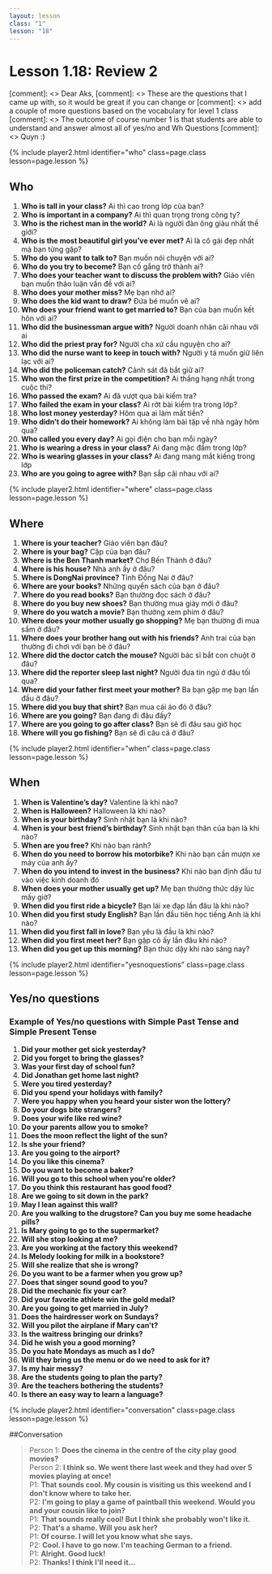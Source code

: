 ```yaml
---
layout: lesson
class: "1"
lesson: "18"
---
```



# Lesson 1.18: Review 2 

[comment]: <> Dear Aks, 
[comment]: <> These are the questions that I came up with, so it would be great if you can change or 
[comment]: <> add a couple of more questions based on the vocabulary for level 1 class
[comment]: <> The outcome of course number 1 is that students are able to understand and answer almost all of yes/no and Wh Questions 
[comment]: <> Quyn :) 

{% include player2.html identifier="who" class=page.class lesson=page.lesson %}

## Who
1. **Who is tall in your class?** Ai thì cao trong lớp của bạn?
2. **Who is important in a company?** Ai thì quan trọng trong công ty?
3. **Who is the richest man in the world?** Ai là người đàn ông giàu nhất thế giới?
4. **Who is the most beautiful girl you’ve ever met?** Ai là cô gái đẹp nhất mà bạn từng gặp?
5. **Who do you want to talk to?** Bạn muốn nói chuyện với ai?
6. **Who do you try to become?** Bạn cố gắng trở thành ai?
7. **Who does your teacher want to discuss the problem with?** Giáo viên bạn muốn thảo luận vấn đề với ai? 
8. **Who does your mother miss?** Mẹ bạn nhớ ai?
9. **Who does the kid want to draw?** Đứa bé muốn vẽ ai?
10. **Who does your friend want to get married to?** Bạn của bạn muốn kết hôn với ai?
11. **Who did the businessman argue with?** Người doanh nhân cãi nhau với ai
12. **Who did the priest pray for?** Người cha xứ cầu nguyện cho ai?
13. **Who did the nurse want to keep in touch with?** Người y tá muốn giữ liên lạc với ai?
14. **Who did the policeman catch?** Cảnh sát đã bắt giữ ai?
15. **Who won the first prize in the competition?** Ai thắng hạng nhất trong cuộc thi?
16. **Who passed the exam?** Ai đã vượt qua bài kiểm tra?
17. **Who failed the exam in your class?** Ai rớt bài kiểm tra trong lớp?
18. **Who lost money yesterday?** Hôm qua ai làm mất tiền?
19. **Who didn’t do their homework?** Ai không làm bài tập về nhà ngày hôm qua?
20. **Who called you every day?** Ai gọi điện cho bạn mỗi ngày?
21. **Who is wearing a dress in your class?** Ai đang mặc đầm trong lớp?
22. **Who is wearing glasses in your class?** Ai đang mang mắt kiếng trong lớp
23. **Who are you going to agree with?** Bạn sắp cãi nhau với ai?

{% include player2.html identifier="where" class=page.class lesson=page.lesson %}
## Where 
1.   **Where is your teacher?** Giáo viên bạn đâu?
2. **Where is your bag?** Cặp của bạn đâu?
3.  **Where is the Ben Thanh market?** Chợ Bến Thành ở đâu?
4.  **Where is his house?** Nhà anh ấy ở đâu?
5.  **Where is DongNai province?** Tỉnh Đồng Nai ở đâu?
6.  **Where are your books?** Những quyển sách của bạn ở đâu?
7.  **Where do you read books?** Bạn thường đọc sách ở đâu?
8.  **Where do you buy new shoes?** Bạn thường mua giày mới ở đâu?
9.  **Where do you watch a movie?** Bạn thường xem phim ở đâu?
11.  **Where does your mother usually go shopping?** Mẹ bạn thường đi mua sắm ở đâu?
12.  **Where does your brother hang out with his friends?** Anh trai của bạn thường đi chơi với bạn bè ở đâu?
13.  **Where did the doctor catch the mouse?** Người bác sĩ bắt con chuột ở đâu?
14.  **Where did the reporter sleep last night?** Người đưa tin ngủ ở đâu tối qua?
15.  **Where did your father first meet your mother?** Ba bạn gặp mẹ bạn lần đầu ở đâu?
16.  **Where did you buy that shirt?** Bạn mua cái áo đó ở đâu?
17. **Where are you going?** Bạn đang đi đâu đấy?
18. **Where are you going to go after class?** Bạn sẽ đi đâu sau giờ học
19. **Where will you go fishing?** Bạn sẽ đi câu cá ở đâu? 

{% include player2.html identifier="when" class=page.class lesson=page.lesson %}
## When 
1.  **When is Valentine’s day?** Valentine là khi nào?
2.  **When is Halloween?** Halloween là khi nào?
3.  **When is your birthday?** Sinh nhật bạn là khi nào?
4.  **When is your best friend’s birthday?** Sinh nhật bạn thân của bạn là khi nào?
5.  **When are you free?** Khi nào bạn rảnh?
6.  **When do you need to borrow his motorbike?** Khi nào bạn cần mượn xe máy của anh ấy?
7. **When do you intend to invest in the business?** Khi nào bạn định đầu tư vào việc kinh doanh đó
8. **When does your mother usually get up?** Mẹ bạn thường thức dậy lúc mấy giờ?
9.  **When did you first ride a bicycle?** Bạn lái xe đạp lần đâu là khi nào? 
10.  **When did you first study English?** Bạn lần đầu tiên học tiếng Anh là khi nào?
11.  **When did you first fall in love?** Bạn yêu là đầu là khi nào?
12.  **When did you first meet her?** Bạn gặp cô ấy lần đâu khi nào? 
13.  **When did you get up this morning?** Bạn thức dậy khi nào sáng nay?

{% include player2.html identifier="yesnoquestions" class=page.class lesson=page.lesson %}

## Yes/no questions


### Example of Yes/no questions with Simple Past Tense and Simple Present Tense

1. **Did your mother get sick yesterday?**
2. **Did you forget to bring the glasses?**
3. **Was your first day of school fun?**
4. **Did Jonathan get home last night?**
5. **Were you tired yesterday?**
6. **Did you spend your holidays with family?**
7. **Were you happy when you heard your sister won the lottery?**
8. **Do your dogs bite strangers?**
9. **Does your wife like red wine?**
10. **Do your parents allow you to smoke?**
11. **Does the moon reflect the light of the sun?**
12. **Is she your friend?**
13. **Are you going to the airport?**
14. **Do you like this cinema?**
15. **Do you want to become a baker?**
16. **Will you go to this school when you're older?**
17. **Do you think this restaurant has good food?**
18. **Are we going to sit down in the park?**
19. **May I lean against this wall?**
20. **Are you walking to the drugstore? Can you buy me some headache pills?**
21. **Is Mary going to go to the supermarket?**
22. **Will she stop looking at me?**
23. **Are you working at the factory this weekend?**
24. **Is Melody looking for milk in a bookstore?**
25. **Will she realize that she is wrong?**
26. **Do you want to be a farmer when you grow up?**
27. **Does that singer sound good to you?**
28. **Did the mechanic fix your car?**
29. **Did your favorite athlete win the gold medal?**
30. **Are you going to get married in July?**
31. **Does the hairdresser work on Sundays?**
32. **Will you pilot the airplane if Mary can't?**
33. **Is the waitress bringing our drinks?**
34. **Did he wish you a good morning?**
35. **Do you hate Mondays as much as I do?**
36. **Will they bring us the menu or do we need to ask for it?**
37. **Is my hair messy?**
38. **Are the students going to plan the party?**
39. **Are the teachers bothering the students?**
40. **Is there an easy way to learn a language?**

{% include player2.html identifier="conversation" class=page.class lesson=page.lesson %}

##Conversation 
> Person 1: **Does the cinema in the centre of the city play good movies?**  
> Person 2: **I think so. We went there last week and they had over 5 movies playing at once!**  
> P1: **That sounds cool. My cousin is visiting us this weekend and I don't know where to take her.**  
> P2: **I'm going to play a game of paintball this weekend. Would you and your cousin like to join?**  
> P1: **That sounds really cool! But I think she probably won't like it.**  
> P2: **That's a shame. Will you ask her?**  
> P1: **Of course. I will let you know what she says.**  
> P2: **Cool. I have to go now. I'm teaching German to a friend.**  
> P1: **Alright. Good luck!**  
> P2: **Thanks! I think I'll need it...**  